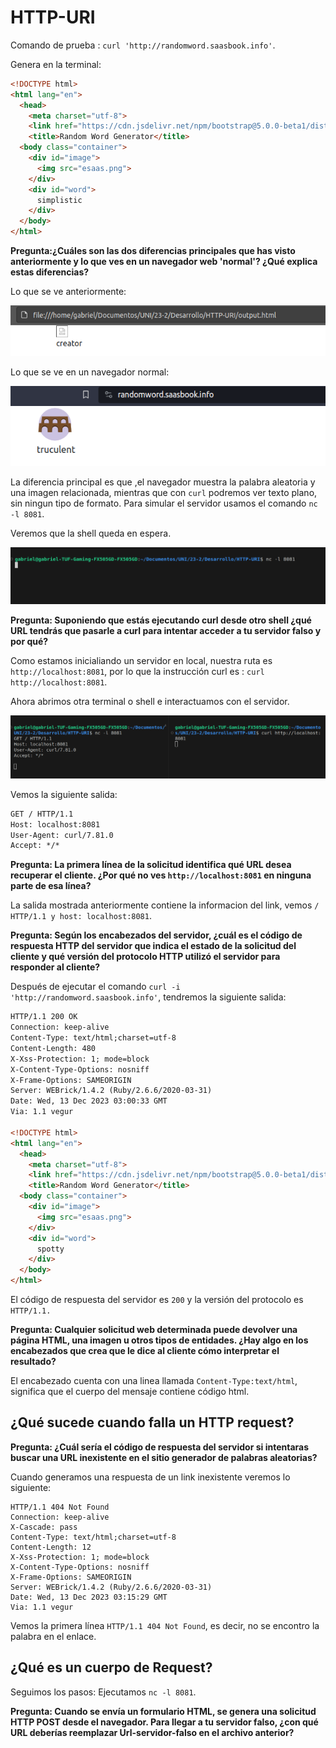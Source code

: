 # HTTP-URI

Comando de prueba : `curl 'http://randomword.saasbook.info'`.

Genera en la terminal:

```html
<!DOCTYPE html>
<html lang="en">
  <head>
    <meta charset="utf-8">
    <link href="https://cdn.jsdelivr.net/npm/bootstrap@5.0.0-beta1/dist/css/bootstrap.min.css" rel="stylesheet" integrity="sha384-giJF6kkoqNQ00vy+HMDP7azOuL0xtbfIcaT9wjKHr8RbDVddVHyTfAAsrekwKmP1" crossorigin="anonymous">
    <title>Random Word Generator</title>
  <body class="container">
    <div id="image">
      <img src="esaas.png">
    </div>
    <div id="word">
      simplistic
    </div>
  </body>
</html>
```

**Pregunta:¿Cuáles son las dos diferencias principales que has visto anteriormente y lo que ves en un navegador web 'normal'? ¿Qué explica estas diferencias?**

Lo que se ve anteriormente:

![scale = 0.8](http-uri-images/p1.png)

Lo que se ve en un navegador normal:

![scale = 0.8](http-uri-images/p1.1.png)

La diferencia principal es que ,el navegador muestra la palabra aleatoria y una imagen relacionada, mientras que con `curl` podremos ver texto plano, sin ningun tipo de formato.
Para simular el servidor usamos el comando `nc -l 8081`.

Veremos que la shell queda en espera.

![scale = 0.8](http-uri-images/falso_serv.png)

**Pregunta: Suponiendo que estás ejecutando curl desde otro shell ¿qué URL tendrás que pasarle a curl para intentar acceder a tu servidor falso y por qué?**

Como estamos inicialiando un servidor en local, nuestra ruta es `http://localhost:8081`, por lo que la instrucción curl es : `curl http://localhost:8081`.

Ahora abrimos otra terminal o shell e interactuamos con el servidor.

![scale = 0.8](http-uri-images/peticion.png)

Vemos la siguiente salida:

```txt
GET / HTTP/1.1
Host: localhost:8081
User-Agent: curl/7.81.0
Accept: */*
```

**Pregunta: La primera línea de la solicitud identifica qué URL desea recuperar el cliente. ¿Por qué no ves `http://localhost:8081` en ninguna parte de esa línea?**

La salida mostrada anteriormente contiene la informacion del link, vemos `/ HTTP/1.1 y host: localhost:8081`.

**Pregunta: Según los encabezados del servidor, ¿cuál es el código de respuesta HTTP del servidor que indica el estado de la solicitud del cliente y qué versión del protocolo HTTP utilizó el servidor para responder al cliente?**

Después de ejecutar el comando `curl -i 'http://randomword.saasbook.info'`, tendremos la siguiente salida:

```html
HTTP/1.1 200 OK 
Connection: keep-alive
Content-Type: text/html;charset=utf-8
Content-Length: 480
X-Xss-Protection: 1; mode=block
X-Content-Type-Options: nosniff
X-Frame-Options: SAMEORIGIN
Server: WEBrick/1.4.2 (Ruby/2.6.6/2020-03-31)
Date: Wed, 13 Dec 2023 03:00:33 GMT
Via: 1.1 vegur

<!DOCTYPE html>
<html lang="en">
  <head>
    <meta charset="utf-8">
    <link href="https://cdn.jsdelivr.net/npm/bootstrap@5.0.0-beta1/dist/css/bootstrap.min.css" rel="stylesheet" integrity="sha384-giJF6kkoqNQ00vy+HMDP7azOuL0xtbfIcaT9wjKHr8RbDVddVHyTfAAsrekwKmP1" crossorigin="anonymous">
    <title>Random Word Generator</title>
  <body class="container">
    <div id="image">
      <img src="esaas.png">
    </div>
    <div id="word">
      spotty
    </div>
  </body>
</html>
```

El código de respuesta del servidor es `200` y la versión del protocolo es `HTTP/1.1.`

**Pregunta: Cualquier solicitud web determinada puede devolver una página HTML, una imagen u otros tipos de entidades. ¿Hay algo en los encabezados que crea que le dice al cliente cómo interpretar el resultado?**

El encabezado cuenta con una linea llamada `Content-Type:text/html`, significa que el cuerpo del mensaje contiene código html.

## ¿Qué sucede cuando falla un HTTP request?

**Pregunta: ¿Cuál sería el código de respuesta del servidor si intentaras buscar una URL inexistente en el sitio generador de palabras aleatorias?**

Cuando generamos una respuesta de un link inexistente veremos lo siguiente:

```text
HTTP/1.1 404 Not Found 
Connection: keep-alive
X-Cascade: pass
Content-Type: text/html;charset=utf-8
Content-Length: 12
X-Xss-Protection: 1; mode=block
X-Content-Type-Options: nosniff
X-Frame-Options: SAMEORIGIN
Server: WEBrick/1.4.2 (Ruby/2.6.6/2020-03-31)
Date: Wed, 13 Dec 2023 03:15:29 GMT
Via: 1.1 vegur
```

Vemos la primera línea `HTTP/1.1 404 Not Found`, es decir, no se encontro la palabra en el enlace.

## ¿Qué es un cuerpo de Request?

Seguimos los pasos:
Ejecutamos `nc -l 8081`.

**Pregunta: Cuando se envía un formulario HTML, se genera una solicitud HTTP POST desde el navegador. Para llegar a tu servidor falso, ¿con qué URL deberías reemplazar Url-servidor-falso en el archivo anterior?**

